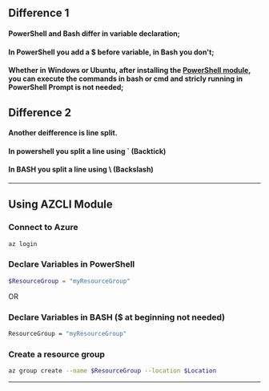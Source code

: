## Difference 1
#### PowerShell and Bash differ in variable declaration; 
#### In PowerShell you add a $ before variable, in Bash you don't;
#### Whether in Windows or Ubuntu, after installing the [PowerShell module](https://learn.microsoft.com/en-us/powershell/scripting/install/installing-powershell?view=powershell-7.5), you can execute the commands in bash or cmd and stricly running in PowerShell Prompt is not needed;
## Difference 2
#### Another deifference is line split.
#### In powershell you split a line using ` (Backtick)
#### In BASH you split a line using \       (Backslash)
---

## Using AZCLI Module
### **Connect to Azure**
```bash
az login
```
### **Declare Variables in PowerShell**
```PowerShell
$ResourceGroup = "myResourceGroup"
```
OR
### **Declare Variables in BASH ($ at beginning not needed)**
```bash
ResourceGroup = "myResourceGroup"
```
### **Create a resource group**
```bash
az group create --name $ResourceGroup --location $Location
```
---
